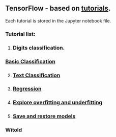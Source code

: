 ## TensorFlow - based on [tutorials](https://www.tensorflow.org/tutorials).

Each tutorial is stored in the Jupyter notebook file.

### Tutorial list:
1. ### Digits classification.
### [Basic Classification](https://www.tensorflow.org/tutorials/keras/basic_classification#import_the_fashion_mnist_dataset)


2. ### [Text Classification](https://www.tensorflow.org/tutorials/keras/basic_text_classification)


3. ### [Regression](https://www.tensorflow.org/tutorials/keras/basic_regression)


4. ### [Explore overfitting and underfitting](https://www.tensorflow.org/tutorials/keras/overfit_and_underfit)


5. ### [Save and restore models](https://www.tensorflow.org/tutorials/keras/save_and_restore_models)



### Witold
